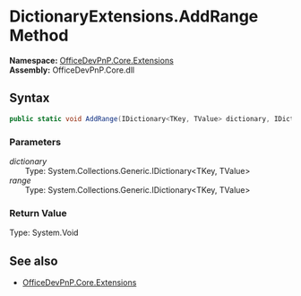 # DictionaryExtensions.AddRange Method  
  

**Namespace:** [OfficeDevPnP.Core.Extensions](OfficeDevPnP.Core.Extensions.md)  
**Assembly:** OfficeDevPnP.Core.dll  
## Syntax
```C#
public static void AddRange(IDictionary<TKey, TValue> dictionary, IDictionary<TKey, TValue> range)
```
### Parameters
*dictionary*  
&emsp;&emsp;Type: System.Collections.Generic.IDictionary<TKey, TValue>  
*range*  
&emsp;&emsp;Type: System.Collections.Generic.IDictionary<TKey, TValue>  
### Return Value
Type: System.Void  

## See also
- [OfficeDevPnP.Core.Extensions](OfficeDevPnP.Core.Extensions.md)
